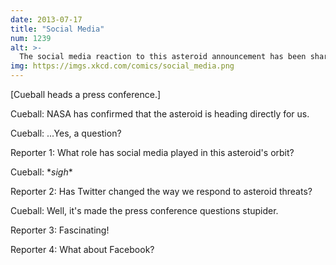 ```yaml
---
date: 2013-07-17
title: "Social Media"
num: 1239
alt: >-
  The social media reaction to this asteroid announcement has been sharply negative. Care to respond?
img: https://imgs.xkcd.com/comics/social_media.png
---
```

[Cueball heads a press conference.]

Cueball: NASA has confirmed that the asteroid is heading directly for us.

Cueball: ...Yes, a question?

Reporter 1: What role has social media played in this asteroid's orbit?

Cueball: \**sigh*\*

Reporter 2: Has Twitter changed the way we respond to asteroid threats?

Cueball: Well, it's made the press conference questions stupider.

Reporter 3: Fascinating!

Reporter 4: What about Facebook?